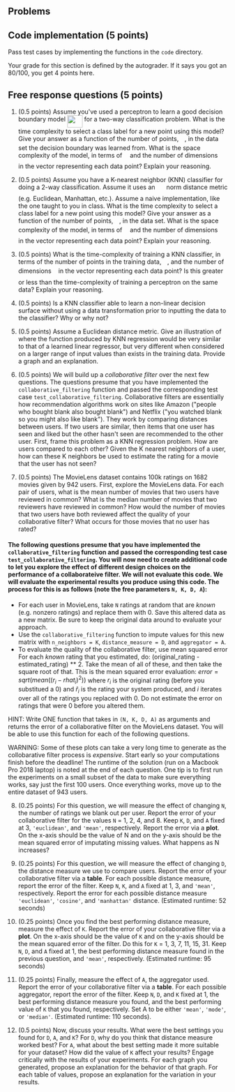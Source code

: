 ## Problems

## Code implementation (5 points)
Pass test cases by implementing the functions in the `code` directory.

Your grade for this section is defined by the autograder. If it says you got an 80/100,
you get 4 points here.

## Free response questions (5 points)

1. (0.5 points) Assume you've used a perceptron to learn a good decision boundary model <img src="/tex/9fa880c0493a6190c9cd7031ba53083a.svg?invert_in_darkmode&sanitize=true" align=middle width=35.03868554999999pt height=27.72066330000001pt/> for a two-way classification problem. What is the time complexity to select a class label for a new point using this model? Give your answer as a function of the number of points, <img src="/tex/55a049b8f161ae7cfeb0197d75aff967.svg?invert_in_darkmode&sanitize=true" align=middle width=9.86687624999999pt height=14.15524440000002pt/>, in the data set the decision boundary was learned from. What is the space complexity of the model, in terms of <img src="/tex/55a049b8f161ae7cfeb0197d75aff967.svg?invert_in_darkmode&sanitize=true" align=middle width=9.86687624999999pt height=14.15524440000002pt/> and the number of dimensions <img src="/tex/2103f85b8b1477f430fc407cad462224.svg?invert_in_darkmode&sanitize=true" align=middle width=8.55596444999999pt height=22.831056599999986pt/> in the vector representing each data point? Explain your reasoning.

2. (0.5 points) Assume you have a K-nearest neighbor (KNN) classifier for doing a 2-way classification. Assume it uses an <img src="/tex/09af92d48ab87fa468ebde78082d1091.svg?invert_in_darkmode&sanitize=true" align=middle width=17.96371994999999pt height=22.465723500000017pt/> norm distance metric (e.g. Euclidean, Manhattan, etc.). Assume a naive implementation, like the one taught to you in class. What is the time complexity to select a class label for a new point using this model? Give your answer as a function of the number of points, <img src="/tex/55a049b8f161ae7cfeb0197d75aff967.svg?invert_in_darkmode&sanitize=true" align=middle width=9.86687624999999pt height=14.15524440000002pt/>, in the data set. What is the space complexity of the model, in terms of <img src="/tex/55a049b8f161ae7cfeb0197d75aff967.svg?invert_in_darkmode&sanitize=true" align=middle width=9.86687624999999pt height=14.15524440000002pt/> and the number of dimensions <img src="/tex/2103f85b8b1477f430fc407cad462224.svg?invert_in_darkmode&sanitize=true" align=middle width=8.55596444999999pt height=22.831056599999986pt/> in the vector representing each data point? Explain your reasoning. 

3. (0.5 points) What is the time-complexity of training a KNN classifier, in terms of the number of points in the training data, <img src="/tex/55a049b8f161ae7cfeb0197d75aff967.svg?invert_in_darkmode&sanitize=true" align=middle width=9.86687624999999pt height=14.15524440000002pt/>, and the number of dimensions <img src="/tex/2103f85b8b1477f430fc407cad462224.svg?invert_in_darkmode&sanitize=true" align=middle width=8.55596444999999pt height=22.831056599999986pt/> in the vector representing each data point? Is this greater or less than the time-complexity of training a perceptron on the same data? Explain your reasoning.

4. (0.5 points) Is a KNN classifier able to learn a non-linear decision surface without using a data transformation prior to inputting the data to the classifier? Why or why not? 

5. (0.5 points) Assume a Euclidean distance metric. Give an illustration of where the function produced by KNN regression would be very similar to that of a learned linear regressor, but very different when considered on a larger range of input values than exists in the training data. Provide a graph and an explanation. 

6. (0.5 points) We will build up a *collaborative filter* over the next few questions. The questions presume that you have implemented the `collaborative_filtering` function and passed the corresponding test case `test_collaborative_filtering`. Collaborative filters are essentially how recommendation algorithms work on sites like Amazon ("people who bought blank also bought blank") and Netflix ("you watched blank so you might also like blank"). They work by comparing distances between users. If two users are similar, then items that one user has seen and liked but the other hasn't seen are recommended to the other user. First, frame this problem as a KNN regression problem. How are users compared to each other? Given the K nearest neighbors of a user, how can these K neighbors be used to estimate the rating for a movie that the user has not seen?

7. (0.5 points) The MovieLens dataset contains 100k ratings on 1682 movies given by 942 users. First, explore the MovieLens data. For each pair of users, what is the mean number of movies that two users have reviewed in common? What is the median number of movies that two reviewers have reviewed in common? How would the number of movies that two users have both reviewed affect the quality of your collaborative filter? What occurs for those movies that no user has rated? 

#### The following questions presume that you have implemented the `collaborative_filtering` function and passed the corresponding test case `test_collaborative_filtering`. You will now need to create additional code to let you explore the effect of different design choices on the performance of a collaborateive filter. We will not evaluate this code. We will evaluate the experimental results you produce using this code. The process for this is as follows (note the free parameters `N, K, D, A`):
   * For each user in MovieLens, take `N` ratings at random that are *known* (e.g. nonzero ratings) and replace them with 0. Save this altered data as a new matrix. Be sure to keep the original data around to evaluate your approach.
   * Use the `collaborative_filtering` function to impute values for this new matrix with `n_neighbors = K`, `distance_measure = D`, and `aggregator = A`. 
   * To evaluate the quality of the collaborative filter, use mean squared error For each *known* rating that you estimated, do: (original_rating - estimated_rating) ** 2. Take the mean of all of these, and then take the square root of that. This is the mean squared error evaluation: $error = sqrt(mean((r_i - rhat_i)^2))$  where $r_i$ is the original rating (before you substitued a 0) and $\hat{r}_i$ is the rating your system produced, and $i$ iterates over all of the ratings you replaced with 0. Do not estimate the error on ratings that were 0 before you altered them.

   HINT: Write ONE function that takes in `(N, K, D, A)` as arguments and returns the error of a collaborative filter on the MovieLens dataset. You will be able to use this function for each of the following questions.

   WARNING: Some of these plots can take a very long time to generate as the collobarative filter process is *expensive*. Start early so your computations finish before the deadline! The runtime of the solution (run on a Macbook Pro 2018 laptop) is noted at the end of each question. One tip is to first run the experiments on a small subset of the data to make sure everything works, say just the first 100 users. Once everything works, move up to the entire dataset of 943 users.
 
8.  (0.25 points) For this question, we will measure the effect of changing `N`, the number of ratings we blank out per user. Report the error of your collaborative filter for the values `N` = 1, 2, 4, and 8. Keep `K`, `D`, and `A` fixed at 3, `'euclidean'`, and `'mean'`, respectively. Report the error via a **plot**. On the x-axis should be the value of N and on the y-axis should be the mean squared error of imputating missing values. What happens as N increases?

9. (0.25 points) For this question, we will measure the effect of changing `D`, the distance measure we use to compare users. Report the error of your collaborative filter via a **table**. For each possible distance measure, report the error of the filter. Keep `N`, `K`, and `A` fixed at 1, 3, and `'mean'`, respectively. Report the error for each possible distance measure `'euclidean'`, `'cosine'`, and `'manhattan'` distance. (Estimated runtime: 52 seconds)
    
10. (0.25 points) Once you find the best performing distance measure, measure the effect of `K`. Report the error of your collaborative filter via a **plot**. On the x-axis should be the value of `K` and on the y-axis should be the mean squared error of the filter. Do this for `K` = 1, 3, 7, 11, 15, 31. Keep `N`, `D`, and `A` fixed at 1, the best performing distance measure found in the previous question, and `'mean'`, respectively. (Estimated runtime: 95 seconds)
    
11. (0.25 points) Finally, measure the effect of `A`, the aggregator used. Report the error of your collaborative filter via a **table**. For each possible aggregator, report the error of the filter. Keep `N`, `D`, and `K` fixed at 1, the best performing distance measure you found, and the best performing value of `K` that you found, respectively. Set A to be either `'mean'`, `'mode'`, or `'median'`. (Estimated runtime: 110 seconds). 
  
12. (0.5 points) Now, discuss your results. What were the best settings you found for `D`, `A`, and `K`? For `D`, why do you think that distance measure worked best? For `A`, what about the best setting made it more suitable for your dataset? How did the value of `K` affect your results? Engage critically with the results of your experiments. For each graph you generated, propose an explanation for the behavior of that graph. For each table of values, propose an explanation for the variation in your results.
